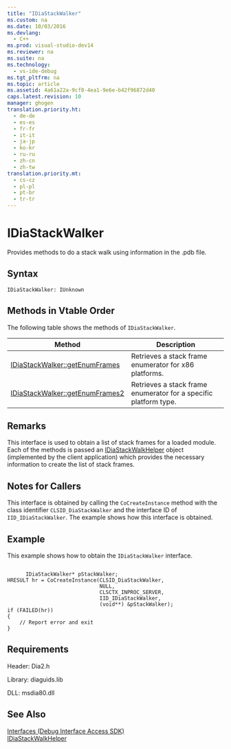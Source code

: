 ```yaml
---
title: "IDiaStackWalker"
ms.custom: na
ms.date: 10/03/2016
ms.devlang: 
  - C++
ms.prod: visual-studio-dev14
ms.reviewer: na
ms.suite: na
ms.technology: 
  - vs-ide-debug
ms.tgt_pltfrm: na
ms.topic: article
ms.assetid: 4a61a22a-9cf8-4ea1-9e6e-b42f96872d40
caps.latest.revision: 10
manager: ghogen
translation.priority.ht: 
  - de-de
  - es-es
  - fr-fr
  - it-it
  - ja-jp
  - ko-kr
  - ru-ru
  - zh-cn
  - zh-tw
translation.priority.mt: 
  - cs-cz
  - pl-pl
  - pt-br
  - tr-tr
---
```

# IDiaStackWalker
Provides methods to do a stack walk using information in the .pdb file.  
  
## Syntax  
  
```  
IDiaStackWalker: IUnknown  
```  
  
## Methods in Vtable Order  
 The following table shows the methods of `IDiaStackWalker`.  
  
|Method|Description|  
|------------|-----------------|  
|[IDiaStackWalker::getEnumFrames](../VS_debugger/IDiaStackWalker--getEnumFrames.md)|Retrieves a stack frame enumerator for x86 platforms.|  
|[IDiaStackWalker::getEnumFrames2](../VS_debugger/IDiaStackWalker--getEnumFrames2.md)|Retrieves a stack frame enumerator for a specific platform type.|  
  
## Remarks  
 This interface is used to obtain a list of stack frames for a loaded module. Each of the methods is passed an [IDiaStackWalkHelper](../VS_debugger/IDiaStackWalkHelper.md) object (implemented by the client application) which provides the necessary information to create the list of stack frames.  
  
## Notes for Callers  
 This interface is obtained by calling the `CoCreateInstance` method with the class identifier `CLSID_DiaStackWalker` and the interface ID of `IID_IDiaStackWalker`. The example shows how this interface is obtained.  
  
## Example  
 This example shows how to obtain the `IDiaStackWalker` interface.  
  
```cpp#  
  
      IDiaStackWalker* pStackWalker;  
HRESULT hr = CoCreateInstance(CLSID_DiaStackWalker,  
                              NULL,  
                              CLSCTX_INPROC_SERVER,  
                              IID_IDiaStackWalker,  
                              (void**) &pStackWalker);  
if (FAILED(hr))  
{  
    // Report error and exit  
}  
```  
  
## Requirements  
 Header: Dia2.h  
  
 Library: diaguids.lib  
  
 DLL: msdia80.dll  
  
## See Also  
 [Interfaces (Debug Interface Access SDK)](../VS_debugger/Interfaces--Debug-Interface-Access-SDK-.md)   
 [IDiaStackWalkHelper](../VS_debugger/IDiaStackWalkHelper.md)